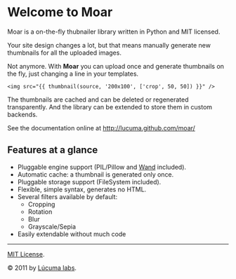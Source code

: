 
# Welcome to Moar

Moar is a on-the-fly thubnailer library written in Python and MIT licensed.

Your site design changes a lot, but that means manually generate new thumbnails for all the uploaded images.

Not anymore. With **Moar** you can upload once and generate thumbnails on the fly, just changing a line in your templates.

```jinja
<img src="{{ thumbnail(source, '200x100', ['crop', 50, 50]) }}" />
```

The thumbnails are cached and can be deleted or regenerated transparently. And the library can be extended to store them in custom backends.

See the documentation online at http://lucuma.github.com/moar/


## Features at a glance

* Pluggable engine support (PIL/Pillow and [Wand](http://docs.wand-py.org/) included).
* Automatic cache: a thumbnail is generated only once.
* Pluggable storage support (FileSystem included).
* Flexible, simple syntax, generates no HTML.
* Several filters available by default:
    * Cropping
    * Rotation
    * Blur
    * Grayscale/Sepia
* Easily extendable without much code

---------------------------------------
[MIT License](http://www.opensource.org/licenses/mit-license.php).

© 2011 by [Lúcuma labs](http://lucumalabs.com).  
